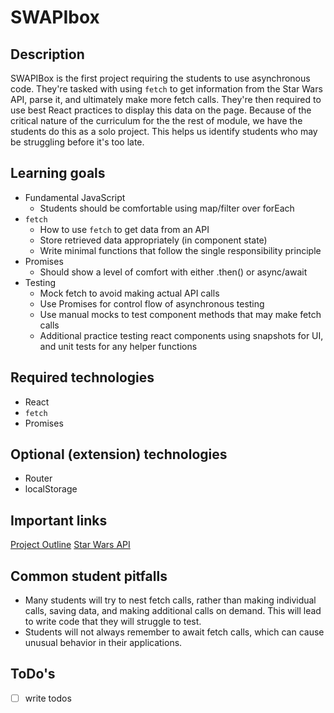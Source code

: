 # SWAPIbox

## Description

SWAPIBox is the first project requiring the students to use asynchronous code.
They're tasked with using `fetch` to get information from the Star Wars API,
parse it, and ultimately make more fetch calls. They're then required to use
best React practices to display this data on the page. Because of the critical
nature of the curriculum for the the rest of module, we have the students do
this as a solo project. This helps us identify students who may be struggling
before it's too late.

## Learning goals

- Fundamental JavaScript
  - Students should be comfortable using map/filter over forEach
- `fetch`
  - How to use `fetch` to get data from an API
  - Store retrieved data appropriately (in component state)
  - Write minimal functions that follow the single responsibility principle
- Promises
  - Should show a level of comfort with either .then() or async/await
- Testing
  - Mock fetch to avoid making actual API calls
  - Use Promises for control flow of asynchronous testing
  - Use manual mocks to test component methods that may make fetch calls
  - Additional practice testing react components using snapshots for UI, and
    unit tests for any helper functions

## Required technologies

- React
- `fetch`
- Promises

## Optional (extension) technologies

- Router
- localStorage

## Important links

[Project Outline](http://frontend.turing.io/projects/swapi-box.html)
[Star Wars API]()

## Common student pitfalls

- Many students will try to nest fetch calls, rather than making individual
  calls, saving data, and making additional calls on demand. This will lead to
  write code that they will struggle to test.
- Students will not always remember to await fetch calls, which can cause
  unusual behavior in their applications.

## ToDo's

* [ ] write todos
